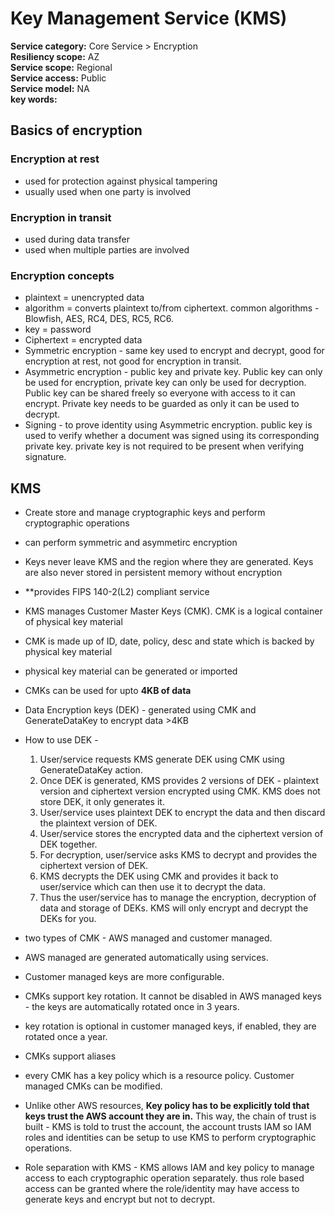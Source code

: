 # Key Management Service (KMS) 
**Service category:** Core Service > Encryption  
**Resiliency scope:** AZ  
**Service scope:** Regional  
**Service access:** Public  
**Service model:** NA  
**key words:**  

## Basics of encryption  
### Encryption at rest  
* used for protection against physical tampering  
* usually used when one party is involved  

### Encryption in transit  
* used during data transfer  
* used when multiple parties are involved  

### Encryption concepts  
* plaintext = unencrypted data  
* algorithm = converts plaintext to/from ciphertext. common algorithms - Blowfish, AES, RC4, DES, RC5, RC6.  
* key = password  
* Ciphertext = encrypted data  
* Symmetric encryption - same key used to encrypt and decrypt, good for encryption at rest, not good for encryption in transit.  
* Asymmetric encryption - public key and private key. Public key can only be used for encryption, private key can only be used for decryption. Public key can be shared freely so everyone with access to it can encrypt. Private key needs to be guarded as only it can be used to decrypt.  
* Signing - to prove identity using Asymmetric encryption. public key is used to verify whether a document was signed using its corresponding private key. private key is not required to be present when verifying signature.  


## KMS  
* Create store and manage cryptographic keys and perform cryptographic operations  
* can perform symmetric and asymmetirc encryption
* Keys never leave KMS and the region where they are generated. Keys are also never stored in persistent memory without encryption  
* **provides FIPS 140-2(L2) compliant service  
* KMS manages Customer Master Keys (CMK). CMK is a logical container of physical key material  
* CMK is made up of ID, date, policy, desc and state which is backed by physical key material  
* physical key material can be generated or imported  
* CMKs can be used for upto **4KB of data**  
* Data Encryption keys (DEK) - generated using CMK and GenerateDataKey to encrypt data >4KB  
* How to use DEK -  
  1. User/service requests KMS generate DEK using CMK using GenerateDataKey action.  
  2. Once DEK is generated, KMS provides 2 versions of DEK - plaintext version and ciphertext version encrypted using CMK. KMS does not store DEK, it only generates it.  
  3. User/service uses plaintext DEK to encrypt the data and then discard the plaintext version of DEK.  
  4. User/service stores the encrypted data and the ciphertext version of DEK together.  
  5. For decryption, user/service asks KMS to decrypt and provides the ciphertext version of DEK.  
  6. KMS decrypts the DEK using CMK and provides it back to user/service which can then use it to decrypt the data.  
  7. Thus the user/service has to manage the encryption, decryption of data and storage of DEKs. KMS will only encrypt and decrypt the DEKs for you.  
 
* two types of CMK - AWS managed and customer managed. 
* AWS managed are generated automatically using services.  
* Customer managed keys are more configurable.  
* CMKs support key rotation. It cannot be disabled in AWS managed keys - the keys are automatically rotated once in 3 years.   
* key rotation is optional in customer managed keys, if enabled, they are rotated once a year.  
* CMKs support aliases  
* every CMK has a key policy which is a resource policy. Customer managed CMKs can be modified.  
* Unlike other AWS resources, **Key policy has to be explicitly told that keys trust the AWS account they are in.**  This way, the chain of trust is built - KMS is told to trust the account, the account trusts IAM so IAM roles and identities can be setup to use KMS to perform cryptographic operations.  

* Role separation with KMS - KMS allows IAM and key policy to manage access to each cryptographic operation separately. thus role based access can be granted where the role/identity may have access to generate keys and encrypt but not to decrypt. 
